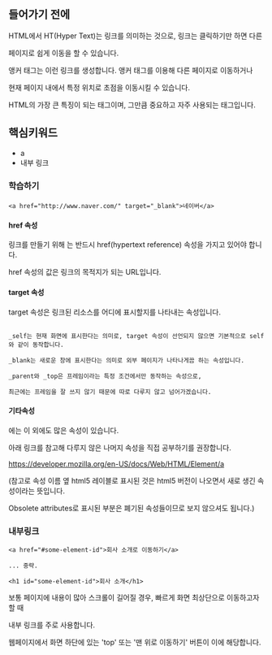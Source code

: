 ## 들어가기 전에

HTML에서 HT(Hyper Text)는 링크를 의미하는 것으로, 링크는 클릭하기만 하면 다른

페이지로 쉽게 이동을 할 수 있습니다.

앵커 태그는 이런 링크를 생성합니다. 앵커 태그를 이용해 다른 페이지로 이동하거나

현재 페이지 내에서 특정 위치로 초점을 이동시킬 수 있습니다.

HTML의 가장 큰 특징이 되는 태그이며, 그만큼 중요하고 자주 사용되는 태그입니다.

 
 ## 핵심키워드
 + a
 + 내부 링크
 
 ### 학습하기
 
 #### <a>
 ```<a>(anchor 태그)는 a태그, 앵커, 링크 등 여러 이름으로 불립니다.
 <a href="http://www.naver.com/" target="_blank">네이버</a>
 ```
 
 #### href 속성 </b>
 
링크를 만들기 위해 <a>는 반드시 href(hypertext reference) 속성을 가지고 있어야 합니다.

href 속성의 값은 링크의 목적지가 되는 URL입니다.

#### target 속성
 
target 속성은 링크된 리소스를 어디에 표시할지를 나타내는 속성입니다.

```속성값으로는 _self, _blank, _parent, _top이 있습니다.

_self는 현재 화면에 표시한다는 의미로, target 속성이 선언되지 않으면 기본적으로 self와 같이 동작합니다.

_blank는 새로운 창에 표시한다는 의미로 외부 페이지가 나타나게끔 하는 속성입니다.

_parent와 _top은 프레임이라는 특정 조건에서만 동작하는 속성으로,

최근에는 프레임을 잘 쓰지 않기 때문에 따로 다루지 않고 넘어가겠습니다.
 ```
 
 #### 기타속성
 
 <a>에는 이 외에도 많은 속성이 있습니다.

아래 링크를 참고해 다루지 않은 나머지 속성을 직접 공부하기를 권장합니다.

https://developer.mozilla.org/en-US/docs/Web/HTML/Element/a

(참고로 속성 이름 옆 html5 레이블로 표시된 것은 html5 버전이 나오면서 새로 생긴 속성이라는 뜻입니다. 

Obsolete attributes로 표시된 부분은 폐기된 속성들이므로 보지 않으셔도 됩니다.)

 
 ### 내부링크
 
 ```
 <a href="#some-element-id">회사 소개로 이동하기</a>

... 중략.

<h1 id="some-element-id">회사 소개</h1>
```
 
 보통 페이지에 내용이 많아 스크롤이 길어질 경우, 빠르게 화면 최상단으로 이동하고자 할 때

내부 링크를 주로 사용합니다.

웹페이지에서 화면 하단에 있는 'top' 또는 '맨 위로 이동하기' 버튼이 이에 해당합니다.
 
